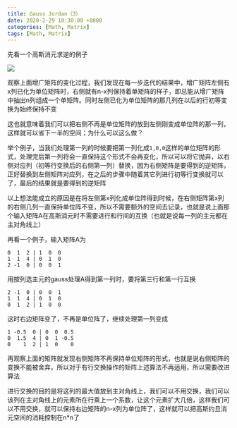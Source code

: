 ```yaml
---
title: Gauss Jordan（3）
date: 2020-2-29 10:30:00 +0800
categories: [Math, Matrix]
tags: [Math, Matrix]
---
```


先看一个高斯消元求逆的例子

![](https://images2015.cnblogs.com/blog/103496/201605/103496-20160508212008530-1257157180.png)

观察上面增广矩阵的变化过程，我们发现在每一步迭代的结果中，增广矩阵左侧有x列已化为单位矩阵时，右侧就有n-x列保持着单矩阵的样子，即总能从增广矩阵中抽出n列组成一个单矩阵。同时左侧已化为单位矩阵的那几列在以后的行初等变换为始终保持不变

这也就意味着我们可以把右侧不再是单位矩阵的放到左侧刚变成单位阵的那一列，这样就可以省下一半的空间；为什么可以这么做？

举个例子，当我们处理第一列的时候要把第一列化成```1,0,0```这样的单位矩阵的形式，处理完后第一列将会一直保持这个形式不会再变化，所以可以将它抛弃，以右侧对应列（初等行变换后的右侧第一列）替换，因为右侧矩阵是要得到的逆矩阵，正好替换到左侧矩阵对应列，在之后的步骤中随着其它列进行初等行变换就可以了，最后的结果就是要得到的逆矩阵

以上想法能成立的原因是在将左侧第x列化成单位阵得到时候，在右侧矩阵第x列的右侧几列一直保持单位阵不变，所以不需要额外的空间去记录，也就是说上面那个输入矩阵A在高斯消元时不需要进行和行间的互换（也就是说每一列的主元都在主对角线上）

再看一个例子，输入矩阵A为

```
0  1  2 | 1  0  0
1  1  4 | 0  1  0
2 -1  0 | 0  0  1
```

用按列选主元的gauss处理A得到第一列时，要将第三行和第一行互换

```
2 -1  0 | 0  0  1
1  1  4 | 0  1  0
0  1  2 | 1  0  0
```

这时右边矩阵变了，不再是单位阵了，继续处理第一列变成

```
1 -0.5  0 | 0  0  0.5
0  1.5  4 | 0  1 -0.5
0    1  2 | 1  0    0
```

再观察上面的矩阵就发现右侧矩阵不再保持单位矩阵的形式，也就是说右侧矩阵的变换不能被舍弃，所以对于有行交换操作的矩阵上述算法不再适用，所以需要改进算法

进行交换的目的是将这列的最大值放到主对角线上，我们可以不用交换，我们可以该列在主对角线上的元素所在行乘上一个系数，让这个元素扩大几倍，这样我们可以不用交换，就可以保持右边矩阵的n-x列为单位阵了，这样就可以把高斯约旦消元空间的消耗控制在n*n了
